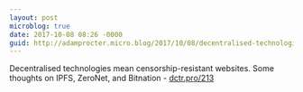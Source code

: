 ```yaml
---
layout: post
microblog: true
date: 2017-10-08 08:26 -0000
guid: http://adamprocter.micro.blog/2017/10/08/decentralised-technologies-mean.html
---
```

Decentralised technologies mean censorship-resistant websites. Some thoughts on IPFS, ZeroNet, and Bitnation - [dctr.pro/213](http://dctr.pro/213)
